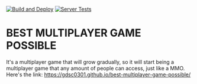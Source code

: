 [![Build and Deploy](https://github.com/gdsc0301/best-multiplayer-game-possible/actions/workflows/page.yml/badge.svg)](https://github.com/gdsc0301/best-multiplayer-game-possible/actions/workflows/page.yml) [![Server Tests](https://github.com/gdsc0301/best-multiplayer-game-possible/actions/workflows/server_tests.yml/badge.svg)](https://github.com/gdsc0301/best-multiplayer-game-possible/actions/workflows/server_tests.yml)
# BEST MULTIPLAYER GAME POSSIBLE
It's a multiplayer game that will grow gradually, so it will start being a multiplayer game that any amount of people can access, just like a MMO.
Here's the link: https://gdsc0301.github.io/best-multiplayer-game-possible/
